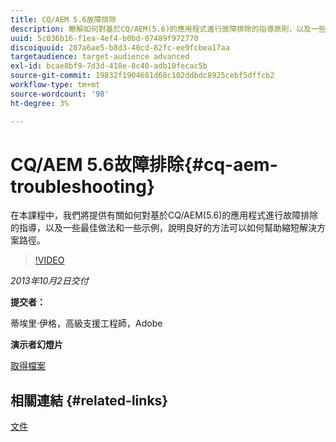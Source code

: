 ```yaml
---
title: CQ/AEM 5.6故障排除
description: 瞭解如何對基於CQ/AEM(5.6)的應用程式進行故障排除的指導原則，以及一些最佳做法和一些關於良好方法可以幫助縮短解決方案路徑的示例。
uuid: 5c036b16-f1ea-4ef4-b0bd-07489f972770
discoiquuid: 207a6ae5-b8d3-40cd-82fc-ee9fcbea17aa
targetaudience: target-audience advanced
exl-id: bcae8bf9-7d3d-418e-8c40-adb10fecac5b
source-git-commit: 19832f1904681d68c102ddbdc8925cebf5dffcb2
workflow-type: tm+mt
source-wordcount: '98'
ht-degree: 3%

---
```


# CQ/AEM 5.6故障排除{#cq-aem-troubleshooting}

在本課程中，我們將提供有關如何對基於CQ/AEM(5.6)的應用程式進行故障排除的指導，以及一些最佳做法和一些示例，說明良好的方法可以如何幫助縮短解決方案路徑。

>[!VIDEO](https://video.tv.adobe.com/v/19571/?quality=9)

*2013年10月2日交付*

**提交者：**

蒂埃里·伊格，高級支援工程師，Adobe

**演示者幻燈片**

[取得檔案](assets/gems-cq-troubleshoot-ppt-2.pdf)

## 相關連結 {#related-links}

[文件](http://docs.adobe.com/docs/en/cq/current/howto/troubleshoot.html)
